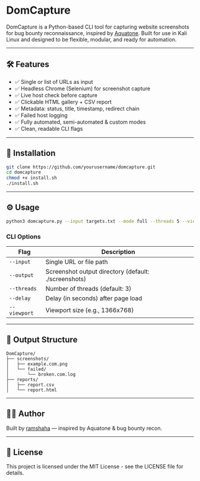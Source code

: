 # DomCapture

DomCapture is a Python-based CLI tool for capturing website screenshots for bug bounty reconnaissance, inspired by [Aquatone](https://github.com/michenriksen/aquatone). Built for use in Kali Linux and designed to be flexible, modular, and ready for automation.

---

## 🛠 Features

- ✅ Single or list of URLs as input
- ✅ Headless Chrome (Selenium) for screenshot capture
- ✅ Live host check before capture
- ✅ Clickable HTML gallery + CSV report
- ✅ Metadata: status, title, timestamp, redirect chain
- ✅ Failed host logging
- ✅ Fully automated, semi-automated & custom modes
- ✅ Clean, readable CLI flags

---

## 🚀 Installation

```bash
git clone https://github.com/yourusername/domcapture.git
cd domcapture
chmod +x install.sh
./install.sh
```

---

## ⚙️ Usage

```bash
python3 domcapture.py --input targets.txt --mode full --threads 5 --viewport 1366x768 --delay 3 --output screenshots/
```

### CLI Options

| Flag | Description |
|------|-------------|
| `--input` | Single URL or file path |
| `--output` | Screenshot output directory (default: ./screenshots) |
| `--threads` | Number of threads (default: 3) |
| `--delay` | Delay (in seconds) after page load |
| `--viewport` | Viewport size (e.g., 1366x768) |

---

## 📂 Output Structure

```
DomCapture/
├── screenshots/
│   ├── example.com.png
│   └── failed/
│       └── broken.com.log
├── reports/
│   ├── report.csv
│   └── report.html
```

---

## 👨‍💻 Author

Built by [ramshaha](https://github.com/yourusername) — inspired by Aquatone & bug bounty recon.

---

## 🧪 License

This project is licensed under the MIT License - see the LICENSE file for details.
